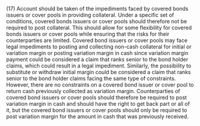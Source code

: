 (17) Account should be taken of the impediments faced by covered bonds issuers or cover pools in providing collateral. Under a specific set of conditions, covered bonds issuers or cover pools should therefore not be required to post collateral. This should allow for some flexibility for covered bonds issuers or cover pools while ensuring that the risks for their counterparties are limited. Covered bond issuers or cover pools may face legal impediments to posting and collecting non-cash collateral for initial or variation margin or posting variation margin in cash since variation margin payment could be considered a claim that ranks senior to the bond holder claims, which could result in a legal impediment. Similarly, the possibility to substitute or withdraw initial margin could be considered a claim that ranks senior to the bond holder claims facing the same type of constraints. However, there are no constraints on a covered bond issuer or cover pool to return cash previously collected as variation margin. Counterparties of covered bond issuers or cover pools should therefore be required to post variation margin in cash and should have the right to get back part or all of it, but the covered bond issuers or cover pools should only be required to post variation margin for the amount in cash that was previously received.